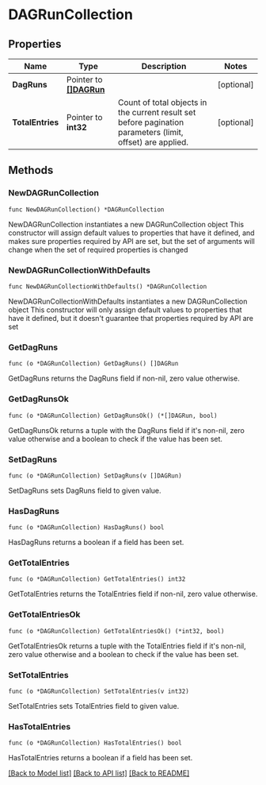 # DAGRunCollection

## Properties

Name | Type | Description | Notes
------------ | ------------- | ------------- | -------------
**DagRuns** | Pointer to [**[]DAGRun**](DAGRun.md) |  | [optional] 
**TotalEntries** | Pointer to **int32** | Count of total objects in the current result set before pagination parameters (limit, offset) are applied.  | [optional] 

## Methods

### NewDAGRunCollection

`func NewDAGRunCollection() *DAGRunCollection`

NewDAGRunCollection instantiates a new DAGRunCollection object
This constructor will assign default values to properties that have it defined,
and makes sure properties required by API are set, but the set of arguments
will change when the set of required properties is changed

### NewDAGRunCollectionWithDefaults

`func NewDAGRunCollectionWithDefaults() *DAGRunCollection`

NewDAGRunCollectionWithDefaults instantiates a new DAGRunCollection object
This constructor will only assign default values to properties that have it defined,
but it doesn't guarantee that properties required by API are set

### GetDagRuns

`func (o *DAGRunCollection) GetDagRuns() []DAGRun`

GetDagRuns returns the DagRuns field if non-nil, zero value otherwise.

### GetDagRunsOk

`func (o *DAGRunCollection) GetDagRunsOk() (*[]DAGRun, bool)`

GetDagRunsOk returns a tuple with the DagRuns field if it's non-nil, zero value otherwise
and a boolean to check if the value has been set.

### SetDagRuns

`func (o *DAGRunCollection) SetDagRuns(v []DAGRun)`

SetDagRuns sets DagRuns field to given value.

### HasDagRuns

`func (o *DAGRunCollection) HasDagRuns() bool`

HasDagRuns returns a boolean if a field has been set.

### GetTotalEntries

`func (o *DAGRunCollection) GetTotalEntries() int32`

GetTotalEntries returns the TotalEntries field if non-nil, zero value otherwise.

### GetTotalEntriesOk

`func (o *DAGRunCollection) GetTotalEntriesOk() (*int32, bool)`

GetTotalEntriesOk returns a tuple with the TotalEntries field if it's non-nil, zero value otherwise
and a boolean to check if the value has been set.

### SetTotalEntries

`func (o *DAGRunCollection) SetTotalEntries(v int32)`

SetTotalEntries sets TotalEntries field to given value.

### HasTotalEntries

`func (o *DAGRunCollection) HasTotalEntries() bool`

HasTotalEntries returns a boolean if a field has been set.


[[Back to Model list]](../README.md#documentation-for-models) [[Back to API list]](../README.md#documentation-for-api-endpoints) [[Back to README]](../README.md)


